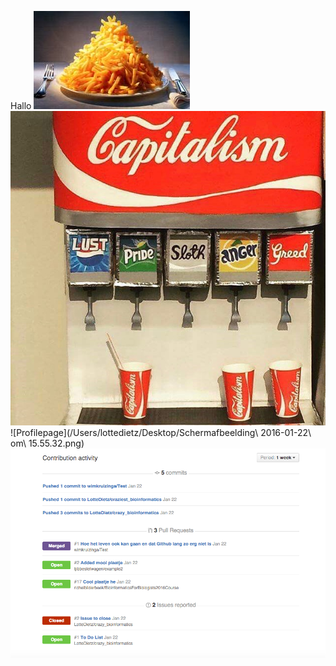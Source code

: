Hallo
![Plaatje](plaatje.jpg)
![capitalismcoke](capitalism.jpg)
![Profilepage](/Users/lottedietz/Desktop/Schermafbeelding\ 2016-01-22\ om\ 15.55.32.png)
![Profile](ScreenshotContributionActivity.png)
